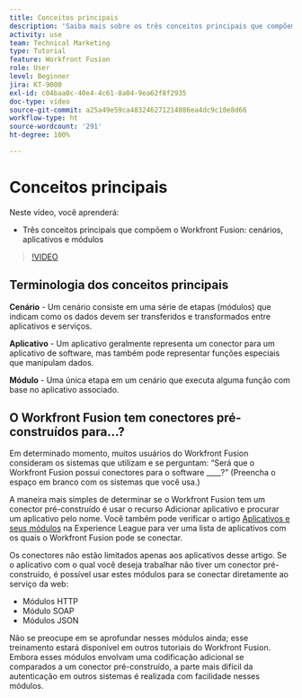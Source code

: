 ```yaml
---
title: Conceitos principais
description: 'Saiba mais sobre os três conceitos principais que compõem o Workfront Fusion: cenários, aplicativos e módulos do  [!DNL Adobe Workfront Fusion].'
activity: use
team: Technical Marketing
type: Tutorial
feature: Workfront Fusion
role: User
level: Beginner
jira: KT-9000
exl-id: c04baa0c-40e4-4c61-8a04-9ea62f8f2935
doc-type: video
source-git-commit: a25a49e59ca483246271214886ea4dc9c10e8d66
workflow-type: ht
source-wordcount: '291'
ht-degree: 100%

---
```


# Conceitos principais

Neste vídeo, você aprenderá:

* Três conceitos principais que compõem o Workfront Fusion: cenários, aplicativos e módulos

>[!VIDEO](https://video.tv.adobe.com/v/335260/?quality=12&learn=on)

## Terminologia dos conceitos principais

**Cenário** - Um cenário consiste em uma série de etapas (módulos) que indicam como os dados devem ser transferidos e transformados entre aplicativos e serviços.

**Aplicativo** - Um aplicativo geralmente representa um conector para um aplicativo de software, mas também pode representar funções especiais que manipulam dados.

**Módulo** - Uma única etapa em um cenário que executa alguma função com base no aplicativo associado.

## O Workfront Fusion tem conectores pré-construídos para…?

Em determinado momento, muitos usuários do Workfront Fusion consideram os sistemas que utilizam e se perguntam: “Será que o Workfront Fusion possui conectores para o software ____?” (Preencha o espaço em branco com os sistemas que você usa.)

A maneira mais simples de determinar se o Workfront Fusion tem um conector pré-construído é usar o recurso Adicionar aplicativo e procurar um aplicativo pelo nome. Você também pode verificar o artigo [Aplicativos e seus módulos](https://experienceleague.adobe.com/docs/workfront/using/adobe-workfront-fusion/fusion-apps-and-modules/apps-and-their-modules.html?lang=pt-BR) na Experience League para ver uma lista de aplicativos com os quais o Workfront Fusion pode se conectar.

Os conectores não estão limitados apenas aos aplicativos desse artigo. Se o aplicativo com o qual você deseja trabalhar não tiver um conector pré-construído, é possível usar estes módulos para se conectar diretamente ao serviço da web:

* Módulos HTTP
* Módulo SOAP
* Módulos JSON

Não se preocupe em se aprofundar nesses módulos ainda; esse treinamento estará disponível em outros tutoriais do Workfront Fusion. Embora esses módulos envolvam uma codificação adicional se comparados a um conector pré-construído, a parte mais difícil da autenticação em outros sistemas é realizada com facilidade nesses módulos.
